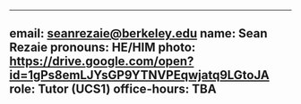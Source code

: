 
---
email: seanrezaie@berkeley.edu
name: Sean Rezaie
pronouns: HE/HIM
photo: https://drive.google.com/open?id=1gPs8emLJYsGP9YTNVPEqwjatq9LGtoJA
role: Tutor (UCS1)
office-hours: TBA
---
